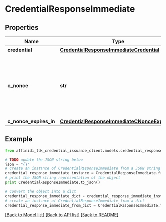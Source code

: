 # CredentialResponseImmediate

## Properties

| Name                   | Type                                                                                            | Description                                                                               | Notes |
| ---------------------- | ----------------------------------------------------------------------------------------------- | ----------------------------------------------------------------------------------------- | ----- |
| **credential**         | [**CredentialResponseImmediateCredential**](CredentialResponseImmediateCredential.md)           |                                                                                           |
| **c_nonce**            | **str**                                                                                         | String containing a nonce to be used when creating a proof of possession of the key proof |
| **c_nonce_expires_in** | [**CredentialResponseImmediateCNonceExpiresIn**](CredentialResponseImmediateCNonceExpiresIn.md) |                                                                                           |

## Example

```python
from affinidi_tdk_credential_issuance_client.models.credential_response_immediate import CredentialResponseImmediate

# TODO update the JSON string below
json = "{}"
# create an instance of CredentialResponseImmediate from a JSON string
credential_response_immediate_instance = CredentialResponseImmediate.from_json(json)
# print the JSON string representation of the object
print CredentialResponseImmediate.to_json()

# convert the object into a dict
credential_response_immediate_dict = credential_response_immediate_instance.to_dict()
# create an instance of CredentialResponseImmediate from a dict
credential_response_immediate_from_dict = CredentialResponseImmediate.from_dict(credential_response_immediate_dict)
```

[[Back to Model list]](../README.md#documentation-for-models) [[Back to API list]](../README.md#documentation-for-api-endpoints) [[Back to README]](../README.md)
